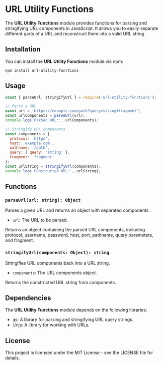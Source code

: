 # URL Utility Functions

The **URL Utility Functions** module provides functions for parsing and stringifying URL components in JavaScript. It allows you to easily separate different parts of a URL and reconstruct them into a valid URL string.

## Installation

You can install the **URL Utility Functions** module via npm:

```
npm install url-utility-functions
```

## Usage

```javascript
const { parseUrl, stringifyUrl } = require('url-utility-functions');

// Parse a URL
const url = 'https://example.com/path?query=string#fragment';
const urlComponents = parseUrl(url);
console.log('Parsed URL:', urlComponents);

// Stringify URL components
const components = {
  protocol: 'https',
  host: 'example.com',
  pathname: '/path',
  query: { query: 'string' },
  fragment: 'fragment'
};
const urlString = stringifyUrl(components);
console.log('Constructed URL:', urlString);
```

## Functions

### `parseUrl(url: string): Object`

Parses a given URL and returns an object with separated components.

- `url`: The URL to be parsed.

Returns an object containing the parsed URL components, including protocol, username, password, host, port, pathname, query parameters, and fragment.

### `stringifyUrl(components: Object): string`

Stringifies URL components back into a URL string.

- `components`: The URL components object.

Returns the constructed URL string from components.

## Dependencies

The **URL Utility Functions** module depends on the following libraries:

- qs: A library for parsing and stringifying URL query strings.
- Urijs: A library for working with URLs.

## License

This project is licensed under the MIT License - see the LICENSE file for details.
